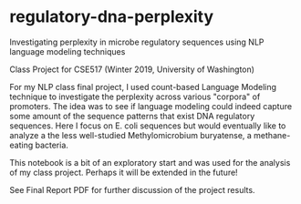 # regulatory-dna-perplexity
Investigating perplexity in microbe regulatory sequences using NLP language modeling techniques

Class Project for CSE517 (Winter 2019, University of Washington)

For my NLP class final project, I used count-based Language Modeling technique to investigate the perplexity across various "corpora" of promoters. The idea was to see if language modeling could indeed capture some amount of the sequence patterns that exist DNA regulatory sequences. Here I focus on E. coli sequences but would eventually like to analyze a the less well-studied Methylomicrobium buryatense, a methane-eating bacteria.

This notebook is a bit of an exploratory start and was used for the analysis of my class project. Perhaps it will be extended in the future!

See Final Report PDF for further discussion of the project results.
